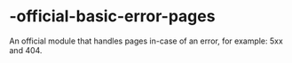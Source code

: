 # -official-basic-error-pages
An official module that handles pages in-case of an error, for example: 5xx and 404. 
